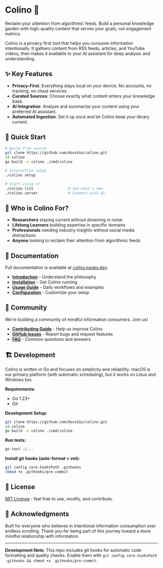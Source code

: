 
# Colino 🌱

Reclaim your attention from algorithmic feeds. Build a personal knowledge garden with high-quality content that serves your goals, not engagement metrics.

Colino is a privacy-first tool that helps you consume information intentionally. It gathers content from RSS feeds, articles, and YouTube videos, then makes it available to your AI assistant for deep analysis and understanding.

## ✨ Key Features

- **Privacy-First**: Everything stays local on your device. No accounts, no tracking, no cloud services.
- **Curated Sources**: Choose exactly what content enters your knowledge base.
- **AI Integration**: Analyze and summarize your content using your preferred AI assistant.
- **Automated Ingestion**: Set it up once and let Colino keep your library current.

## 🚀 Quick Start

```bash
# Build from source
git clone https://github.com/dovidio/colino.git
cd colino
go build -o colino ./cmd/colino

# Interactive setup
./colino setup

# Start using it
./colino list                # See what's new
./colino server              # Connect with AI
```

## 🧠 Who is Colino For?

- **Researchers** staying current without drowning in noise
- **Lifelong Learners** building expertise in specific domains
- **Professionals** needing industry insights without social media distractions
- **Anyone** looking to reclaim their attention from algorithmic feeds

## 📖 Documentation

Full documentation is available at [colino.pages.dev](https://colino.pages.dev):

- **[Introduction](https://colino.pages.dev/docs/introduction)** - Understand the philosophy
- **[Installation](https://colino.pages.dev/docs/installation)** - Get Colino running
- **[Usage Guide](https://colino.pages.dev/docs/usage)** - Daily workflows and examples
- **[Configuration](https://colino.pages.dev/docs/configuration)** - Customize your setup

## 🤝 Community

We're building a community of mindful information consumers. Join us!

- **[Contributing Guide](https://colino.pages.dev/docs/contributing)** - Help us improve Colino
- **[GitHub Issues](https://github.com/dovidio/colino/issues)** - Report bugs and request features
- **[FAQ](https://colino.pages.dev/docs/faq)** - Common questions and answers

## 🏗️ Development

Colino is written in Go and focuses on simplicity and reliability. macOS is our primary platform (with automatic scheduling), but it works on Linux and Windows too.

**Requirements:**
- Go 1.23+
- Git

**Development Setup:**
```bash
git clone https://github.com/dovidio/colino.git
cd colino
go build -o colino ./cmd/colino
```

**Run tests:**
```bash
go test ./...
```

**Install git hooks (auto-format + vet):**
```bash
git config core.hooksPath .githooks
chmod +x .githooks/pre-commit
```

## 📄 License

[MIT License](LICENSE) - feel free to use, modify, and contribute.

## 🙏 Acknowledgments

Built for everyone who believes in intentional information consumption over endless scrolling. Thank you for being part of this journey toward a more mindful relationship with information.

---

**Development Note**: This repo includes git hooks for automatic code formatting and quality checks. Enable them with `git config core.hooksPath .githooks && chmod +x .githooks/pre-commit`.
